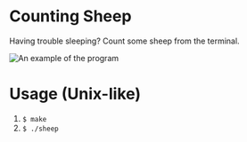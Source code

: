 # Counting Sheep

Having trouble sleeping? Count some sheep from the terminal.

![An example of the program](./sheep.gif)

# Usage (Unix-like)

1. `$ make`
2. `$ ./sheep`
